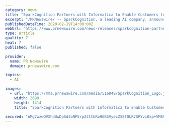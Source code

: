 ```yaml
---
category: news
title: "SparkCognition Partners with Informatica to Enable Customers to Operationalize Artificial Intelligence and Solve Problems at Scale"
excerpt: "/PRNewswire/ -- SparkCognition, a leading AI company, announced a partnership with enterprise cloud data management company, Informatica, to transform the"
publishedDateTime: 2020-02-19T14:00:00Z
webUrl: "https://www.prnewswire.com/news-releases/sparkcognition-partners-with-informatica-to-enable-customers-to-operationalize-artificial-intelligence-and-solve-problems-at-scale-301007328.html"
type: article
quality: 7
heat: 7
published: false

provider:
  name: PR Newswire
  domain: prnewswire.com

topics:
  - AI

images:
  - url: "https://mma.prnewswire.com/media/516048/SparkCognition_Logo.jpg?p=facebook"
    width: 2699
    height: 1414
    title: "SparkCognition Partners with Informatica to Enable Customers to Operationalize Artificial Intelligence and Solve Problems at Scale"

secured: "nMg7wzwQVXhdUwDpSd3oNP5rp23tCbRo9GB5VyecZSEfDLR7SPYviOxp+VM89xvBDuv9Wcs9xC9Sm9Zl3ghHMETDkvigkWZ7Jh085emSu29HSZW6quaL53+AqRvLJH2EVaq/WwOds98rJgQJCZTQRuZixBhQx0TrqmsMpg016fM1LdxyF3Oms5UuL0DHWn78jtfLr56agQl5/JnXyaD4+dmIAfoI3+p2kbvqEzoOXt+UP4iwJCHpjp/f/p25mHMuo9+6JQP5VqbCTS9CI5E86x3iT29tJrOrogN/IW09ikrYwZklOfQg4Zs+SNYruyAr;pLqbKFLsuQ8/StJyJbzKTA=="
---
```


